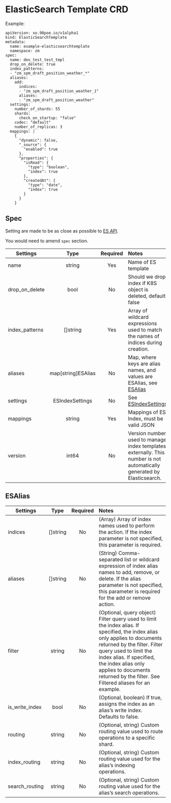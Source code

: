 # ElasticSearch Template CRD

Example:
```
apiVersion: xo.90poe.io/v1alpha1
kind: ElasticSearchTemplate
metadata:
  name: example-elasticsearchtemplate
  namespace: zm
spec:
  name: dev_test_test_tmpl
  drop_on_delete: true
  index_patterns:
  - "zm_spm_draft_position_weather_*"
  aliases:
    add:
      indices:
      - "zm_spm_draft_position_weather_1"
      aliases:
      - "zm_spm_draft_position_weather"
  settings:
    number_of_shards: 55
    shards:
      check_on_startup: "false"
    codec: "default"
    number_of_replicas: 3
  mappings: |
    {
      "dynamic": false,
      "_source": {
        "enabled": true
      },
      "properties": {
        "isRead": {
          "type": "boolean",
          "index": true
        },
        "createdAt": {
          "type": "date",
          "index": true
        }
      }
    }
```

## Spec

Setting are made to be as close as possible to [ES API](https://www.elastic.co/guide/en/elasticsearch/reference/7.x/indices-templates.html).

You would need to amend `spec` section.

|Settings|Type |Required|Notes|
|--------|:---:|:------:|:---|
|name|string|Yes|Name of ES template|
|drop_on_delete|bool|No|Should we drop index if K8S object is deleted, default false|
|index_patterns|[]string|Yes|Array of wildcard expressions used to match the names of indices during creation.|
|aliases|map[string]ESAlias|No|Map, where keys are alias names, and values are ESAlias, see <a href="#ESAlias">ESAlias</a>|
|settings|ESIndexSettings|No|See <a href="elasticsearchindex_crd.html#ESIndexSettings">ESIndexSettings</a>|
|mappings|string|Yes|Mappings of ES Index, must be valid JSON|
|version|int64|No|Version number used to manage index templates externally. This number is not automatically generated by Elasticsearch.|

## ESAlias
<a name="ESAlias"></a>

|Settings|Type |Required|Notes|
|--------|:---:|:------:|:---|
|indices|[]string|No|(Array) Array of index names used to perform the action. If the index parameter is not specified, this parameter is required.|
|aliases|[]string|No|(String) Comma-separated list or wildcard expression of index alias names to add, remove, or delete. If the alias parameter is not specified, this parameter is required for the add or remove action.|
|filter|string|No|(Optional, query object) Filter query used to limit the index alias. If specified, the index alias only applies to documents returned by the filter. Filter query used to limit the index alias. If specified, the index alias only applies to documents returned by the filter. See Filtered aliases for an example.|
|is_write_index|bool|No|(Optional, boolean) If true, assigns the index as an alias’s write index. Defaults to false.|
|routing|string|No|(Optional, string) Custom routing value used to route operations to a specific shard.|
|index_routing|string|No|(Optional, string) Custom routing value used for the alias’s indexing operations.|
|search_routing|string|No|(Optional, string) Custom routing value used for the alias’s search operations.|
